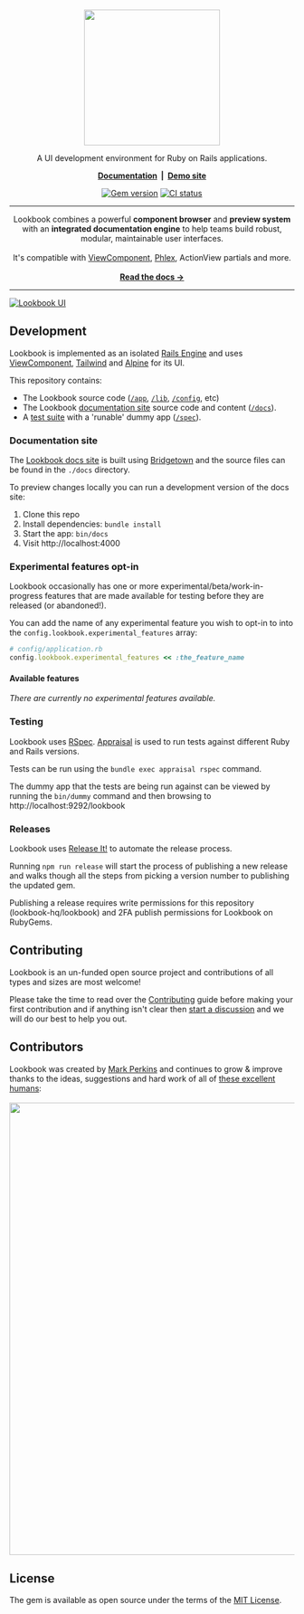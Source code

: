 <div align="center">
<br>
<p><a href="https://lookbook.build"><img src=".github/assets/lookbook_logo.svg" width="240"></a></p>

<p>A UI development environment for Ruby on Rails applications.</p>

<p><strong><a href="https://lookbook.build">Documentation</a> &nbsp;|&nbsp; <a href="http://demo.lookbook.build/lookbook">Demo site</a></strong></p>

<p><a href="https://rubygems.org/gems/lookbook"><img src="https://img.shields.io/gem/v/lookbook" alt="Gem version"></a>
<a href="https://github.com/lookbook-hq/lookbook/actions/workflows/ci.yml"><img src="https://github.com/lookbook-hq/lookbook/actions/workflows/ci.yml/badge.svg" alt="CI status"></a></p>

</div>

---

<div align="center">
Lookbook combines a powerful <strong>component browser</strong> and <strong>preview system</strong> with an <strong>integrated documentation engine</strong> to help teams build robust, modular, maintainable user interfaces.<br><br>
It's compatible with <a href="https://viewcomponent.org/">ViewComponent</a>, <a href="https://www.phlex.fun/">Phlex</a>, ActionView partials and more.
<br><br>
<a href="https://lookbook.build"><strong>Read the docs &rarr;</strong></a>

</div>


---

[![Lookbook UI](.github/assets/lookbook_ui.png)](http://lookbook.build/)

## Development

Lookbook is implemented as an isolated [Rails Engine](https://guides.rubyonrails.org/engines.html) and uses [ViewComponent](https://viewcomponent.org), [Tailwind](https://tailwindcss.com/) and [Alpine](https://alpinejs.dev/) for its UI.

This repository contains:

* The Lookbook source code ([`/app`](https://github.com/lookbook-hq/lookbook/tree/main/app), [`/lib`](https://github.com/lookbook-hq/lookbook/tree/main/lib), [`/config`](https://github.com/lookbook-hq/lookbook/tree/main/config), etc)
* The Lookbook [documentation site](#docs-site) source code and content ([`/docs`](https://github.com/lookbook-hq/lookbook/tree/main/docs)).
* A [test suite](#testing) with a 'runable' dummy app ([`/spec`](https://github.com/lookbook-hq/lookbook/tree/main/spec)).

### Documentation site

The [Lookbook docs site](https://lookbook.build) is built using [Bridgetown](https://www.bridgetownrb.com/) and the source files can be found in the `./docs` directory.

To preview changes locally you can run a development version of the docs site:

1. Clone this repo
2. Install dependencies: `bundle install`
3. Start the app: `bin/docs`
4. Visit http://localhost:4000 

### Experimental features opt-in

Lookbook occasionally has one or more experimental/beta/work-in-progress features that are made available for testing before they are released (or abandoned!).

You can add the name of any experimental feature you wish to opt-in to into the `config.lookbook.experimental_features` array:

```ruby
# config/application.rb
config.lookbook.experimental_features << :the_feature_name
```

#### Available features

_There are currently no experimental features available._

### Testing

Lookbook uses [RSpec](https://relishapp.com/rspec). [Appraisal](https://github.com/thoughtbot/appraisal) is used to run tests against different Ruby and Rails versions.

Tests can be run using the `bundle exec appraisal rspec` command.

The dummy app that the tests are being run against can be viewed by running the `bin/dummy` command and then browsing to http://localhost:9292/lookbook

### Releases

Lookbook uses [Release It!](https://github.com/release-it/release-it) to automate the release process.

Running `npm run release` will start the process of publishing a new release and walks though all the steps from picking a version number to publishing the updated gem.

Publishing a release requires write permissions for this repository (lookbook-hq/lookbook) and 2FA publish permissions for Lookbook on RubyGems.

## Contributing

Lookbook is an un-funded open source project and contributions of all types and sizes are most welcome!

Please take the time to read over the [Contributing](./CONTRIBUTING.md) guide before making your first contribution and if anything isn't clear then [start a discussion](https://github.com/lookbook-hq/lookbook/discussions) and we will do our best to help you out.

## Contributors 

Lookbook was created by [Mark Perkins](https://github.com/allmarkedup) and continues to grow
&amp; improve thanks to the ideas, suggestions and hard work of all of [these excellent humans](https://github.com/lookbook-hq/lookbook/graphs/contributors):
<br>
<br>
<a href="https://github.com/lookbook-hq/lookbook/graphs/contributors">
  <img src="https://contrib.rocks/image?repo=lookbook-hq/lookbook&columns=14" width="800" />
</a>

## License

The gem is available as open source under the terms of the [MIT License](https://opensource.org/licenses/MIT).
